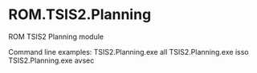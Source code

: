 # ROM.TSIS2.Planning
ROM TSIS2 Planning module

Command line examples:
TSIS2.Planning.exe all
TSIS2.Planning.exe isso
TSIS2.Planning.exe avsec
